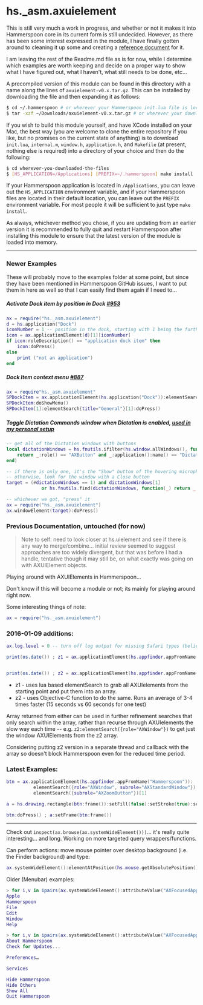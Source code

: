 hs._asm.axuielement
===================

This is still very much a work in progress, and whether or not it makes it into Hammerspoon core in its current form is still undecided.  However, as there has been some interest expressed in the module, I have finally gotten around to cleaning it up some and creating a [reference document](Reference.md) for it.

I am leaving the rest of the Readme.md file as is for now, while I determine which examples are worth keeping and decide on a proper way to show what I have figured out, what I haven't, what still needs to be done, etc...

A precompiled version of this module can be found in this directory with a name along the lines of `axuielement-v0.x.tar.gz`. This can be installed by downloading the file and then expanding it as follows:

~~~sh
$ cd ~/.hammerspoon # or wherever your Hammerspoon init.lua file is located
$ tar -xzf ~/Downloads/axuielement-v0.x.tar.gz # or wherever your downloads are located
~~~

If you wish to build this module yourself, and have XCode installed on your Mac, the best way (you are welcome to clone the entire repository if you like, but no promises on the current state of anything) is to download `init.lua`, `internal.m`, `window.h`, `application.h`, and `Makefile` (at present, nothing else is required) into a directory of your choice and then do the following:

~~~sh
$ cd wherever-you-downloaded-the-files
$ [HS_APPLICATION=/Applications] [PREFIX=~/.hammerspoon] make install
~~~

If your Hammerspoon application is located in `/Applications`, you can leave out the `HS_APPLICATION` environment variable, and if your Hammerspoon files are located in their default location, you can leave out the `PREFIX` environment variable.  For most people it will be sufficient to just type `make install`.

As always, whichever method you chose, if you are updating from an earlier version it is recommended to fully quit and restart Hammerspoon after installing this module to ensure that the latest version of the module is loaded into memory.

- - -

### Newer Examples

These will probably move to the examples folder at some point, but since they have been mentioned in Hammerspoon GitHub issues, I want to put them in here as well so that I can easily find them again if I need to...

##### Activate Dock item by position in Dock [#953](https://github.com/Hammerspoon/hammerspoon/issues/953)
~~~lua
ax = require("hs._asm.axuielement")
d = hs.application("Dock")
iconNumber = 1 -- position in the dock, starting with 1 being the furthest left item
icon = ax.applicationElement(d)[1][iconNumber]
if icon:roleDescription() == "application dock item" then
    icon:doPress()
else
    print ("not an application")
end
~~~

##### Dock Item context menu [#887](https://github.com/Hammerspoon/hammerspoon/issues/887)
~~~lua
ax = require"hs._asm.axuielement"
SPDockItem = ax.applicationElement(hs.application("Dock")):elementSearch{title="System Preferences"}[1]
SPDockItem:doShowMenu()
SPDockItem[1]:elementSearch{title="General"}[1]:doPress()
~~~

##### Toggle Dictation Commands window when Dictation is enabled, [used in my personal setup](https://github.com/asmagill/hammerspoon-config/blob/master/utils/speech.lua#L161)
~~~lua
-- get all of the Dictation windows with buttons
local dictationWindows = hs.fnutils.ifilter(hs.window.allWindows(), function(_)
    return _:role() == "AXButton" and _:application():name() == "Dictation"
end)

-- if there is only one, it's the "Show" button of the hovering microphone
-- otherwise, look for the window with a Close button
target = (#dictationWindows == 1) and dictationWindows[1]
             or hs.fnutils.find(dictationWindows, function(_) return _:subrole() == "AXCloseButton" end)

-- whichever we got, "press" it
ax = require("hs._asm.axuielement")
ax.windowElement(target):doPress()
~~~

### Previous Documentation, untouched (for now)

> Note to self: need to look closer at hs.uielement and see if there is any way to merge/combine... initial review seemed to suggest approaches are too widely divergent, but that was before I had a handle, tentative though it may still be, on what exactly was going on with AXUIElement objects.

Playing around with AXUIElements in Hammerspoon...

Don't know if this will become a module or not; its mainly for playing around right now.

Some interesting things of note:

~~~lua
ax = require("hs._asm.axuielement")
~~~

### 2016-01-09 additions:

~~~lua
ax.log.level = 0 -- turn off log output for missing Safari types (believed to be AXTextMarkerRef, and AXTextMarkerRangeRef, but they are private as far as I can determine so far, so... no joy for now.)

print(os.date()) ; z1 = ax.applicationElement(hs.appfinder.appFromName("Safari")):elementSearch({}) ; print(os.date(), #z1)


print(os.date()) ; z2 = ax.applicationElement(hs.appfinder.appFromName("Safari")):getAllChildElements() ; print(os.date(), #z2)
~~~

* z1 - uses lua based elementSearch to grab all AXUIelements from the starting point and put them into an array.
* z2 - uses Objective-C function to do the same.  Runs an average of 3-4 times faster (15 seconds vs 60 seconds for one test)

Array returned from either can be used in further refinement searches that only search within the array, rather than recurse through AXUIelements the slow way each time -- e.g. `z2:elementSearch({role="AXWindow"})` to get just the window AXUIElements from the z2 array.

Considering putting z2 version in a separate thread and callback with the array so doesn't block Hammerspoon even for the reduced time period.

### Latest Examples:

~~~lua
btn = ax.applicationElement(hs.appfinder.appFromName("Hammerspoon")):
          elementSearch({role="AXWindow", subrole="AXStandardWindow"})[1]:
          elementSearch({subrole="AXZoomButton"})[1]

a = hs.drawing.rectangle(btn:frame()):setFill(false):setStroke(true):setStrokeColor{red=1}:show()

btn:doPress() ; a:setFrame(btn:frame())
~~~


_ _ _

Check out `inspect(ax.browse(ax.systemWideElement()))`... it's really quite interesting... and long.  Working on more targeted query wrappers/functions.

Can perform actions: move mouse pointer over desktop background (i.e. the Finder background) and type:

~~~lua
ax.systemWideElement():elementAtPosition(hs.mouse.getAbsolutePosition()):performAction("AXShowMenu")
~~~

Older (Menubar) examples:

~~~lua
> for i,v in ipairs(ax.systemWideElement():attributeValue("AXFocusedApplication"):attributeValue("AXMenuBar"):attributeValue("AXChildren")) do print(v:attributeValue("AXTitle")) end
Apple
Hammerspoon
File
Edit
Window
Help

> for i,v in ipairs(ax.systemWideElement():attributeValue("AXFocusedApplication"):attributeValue("AXMenuBar"):attributeValue("AXChildren")[2]:attributeValue("AXChildren")[1]:attributeValue("AXChildren")) do print(v:attributeValue("AXTitle")) end
About Hammerspoon
Check for Updates...

Preferences…

Services

Hide Hammerspoon
Hide Others
Show All
Quit Hammerspoon
~~~
